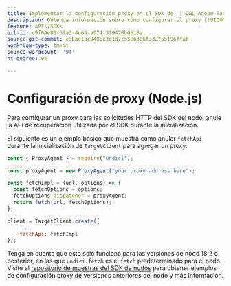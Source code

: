 ```yaml
---
title: Implementar la configuración proxy en el SDK de  [!DNL Adobe Target] Node.js
description: Obtenga información sobre cómo configurar el proxy [!UICONTROL TargetClient] en el SDK de  [!DNL Adobe Target] Node.js.
feature: APIs/SDKs
exl-id: c9f04e81-3fa3-4e64-a974-379420b0518a
source-git-commit: e5bae1ac9485c3e1d7c55e6386f332755196ffab
workflow-type: tm+mt
source-wordcount: '94'
ht-degree: 0%

---
```


# Configuración de proxy (Node.js)

Para configurar un proxy para las solicitudes HTTP del SDK del nodo, anule la API de recuperación utilizada por el SDK durante la inicialización.

El siguiente es un ejemplo básico que muestra cómo anular `fetchApi` durante la inicialización de `TargetClient` para agregar un proxy:

```javascript {line-numbers="true"}
const { ProxyAgent } = require("undici");

const proxyAgent = new ProxyAgent("your proxy address here");

const fetchImpl = (url, options) => {
  const fetchOptions = options;
  fetchOptions.dispatcher = proxyAgent;
  return fetch(url, fetchOptions);
};

client = TargetClient.create({
    ...,
    fetchApi: fetchImpl
});
```

Tenga en cuenta que esto solo funciona para las versiones de nodo 18.2 o posterior, en las que `undici.fetch` es el `fetch` predeterminado para el nodo.
Visite el [repositorio de muestras del SDK de nodos](https://github.com/adobe/target-nodejs-sdk-samples/tree/master/proxy-configuration)
para obtener ejemplos de configuración proxy de versiones anteriores del nodo y más información.
